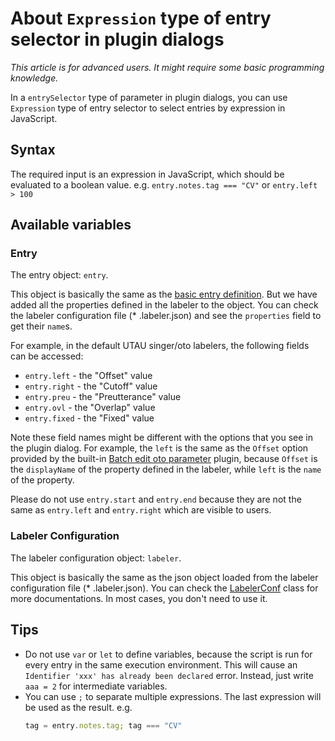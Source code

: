 # About `Expression` type of entry selector in plugin dialogs

*This article is for advanced users. It might require some basic programming knowledge.*

In a `entrySelector` type of parameter in plugin dialogs, you can use `Expression` type of entry selector to select
entries by expression in JavaScript.

## Syntax

The required input is an expression in JavaScript, which should be evaluated to a boolean value.
e.g. `entry.notes.tag === "CV"` or `entry.left > 100`

## Available variables

### Entry

The entry object: `entry`.

This object is basically the same as the [basic entry definition](/src/jvmMain/resources/js/class_entry.js). But we have
added all the properties defined in the labeler to the object. You can check the labeler configuration file (*
.labeler.json) and see the `properties` field to get their `name`s.

For example, in the default UTAU singer/oto labelers, the following fields can be accessed:

- `entry.left` - the "Offset" value
- `entry.right` - the "Cutoff" value
- `entry.preu` - the "Preutterance" value
- `entry.ovl` - the "Overlap" value
- `entry.fixed` - the "Fixed" value

Note these field names might be different with the options that you see in the plugin dialog. For example, the `left` is
the same as the `Offset` option provided by the
built-in [Batch edit oto parameter](/resources/common/plugins/macro/batch-edit-oto-parameter) plugin, because `Offset`
is the `displayName` of the property defined in the labeler, while `left` is the `name` of the property.

Please do not use `entry.start` and `entry.end` because they are not the same as `entry.left` and `entry.right` which
are visible to users.

### Labeler Configuration

The labeler configuration object: `labeler`.

This object is basically the same as the json object loaded from the labeler configuration file (* .labeler.json).
You can check the [LabelerConf](/src/jvmMain/kotlin/com/sdercolin/vlabeler/model/LabelerConf.kt) class for more
documentations.
In most cases, you don't need to use it.

## Tips

- Do not use `var` or `let` to define variables, because the script is run for every entry in the same execution
  environment. This will cause an `Identifier 'xxx' has already been declared` error. Instead, just write `aaa = 2` for
  intermediate variables.
- You can use `;` to separate multiple expressions. The last expression will be used as the result.
  e.g.
  ```javascript
  tag = entry.notes.tag; tag === "CV"
  ```
